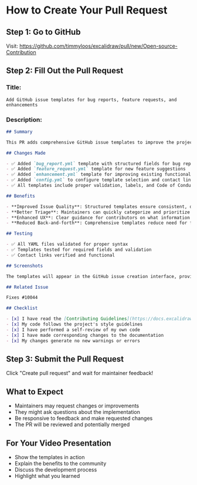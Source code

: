 # How to Create Your Pull Request

## Step 1: Go to GitHub

Visit: https://github.com/timmyloos/excalidraw/pull/new/Open-source-Contribution

## Step 2: Fill Out the Pull Request

### Title:

```
Add GitHub issue templates for bug reports, feature requests, and enhancements
```

### Description:

```markdown
## Summary

This PR adds comprehensive GitHub issue templates to improve the project's contribution workflow and issue triage process.

## Changes Made

- ✅ Added `bug_report.yml` template with structured fields for bug reporting
- ✅ Added `feature_request.yml` template for new feature suggestions
- ✅ Added `enhancement.yml` template for improving existing functionality
- ✅ Added `config.yml` to configure template selection and contact links
- ✅ All templates include proper validation, labels, and Code of Conduct agreement

## Benefits

- **Improved Issue Quality**: Structured templates ensure consistent, detailed issue reports
- **Better Triage**: Maintainers can quickly categorize and prioritize issues
- **Enhanced UX**: Clear guidance for contributors on what information to provide
- **Reduced Back-and-forth**: Comprehensive templates reduce need for follow-up questions

## Testing

- ✅ All YAML files validated for proper syntax
- ✅ Templates tested for required fields and validation
- ✅ Contact links verified and functional

## Screenshots

The templates will appear in the GitHub issue creation interface, providing users with structured forms instead of blank text areas.

## Related Issue

Fixes #10044

## Checklist

- [x] I have read the [Contributing Guidelines](https://docs.excalidraw.com/docs/introduction/contributing)
- [x] My code follows the project's style guidelines
- [x] I have performed a self-review of my own code
- [x] I have made corresponding changes to the documentation
- [x] My changes generate no new warnings or errors
```

## Step 3: Submit the Pull Request

Click "Create pull request" and wait for maintainer feedback!

## What to Expect

- Maintainers may request changes or improvements
- They might ask questions about the implementation
- Be responsive to feedback and make requested changes
- The PR will be reviewed and potentially merged

## For Your Video Presentation

- Show the templates in action
- Explain the benefits to the community
- Discuss the development process
- Highlight what you learned
